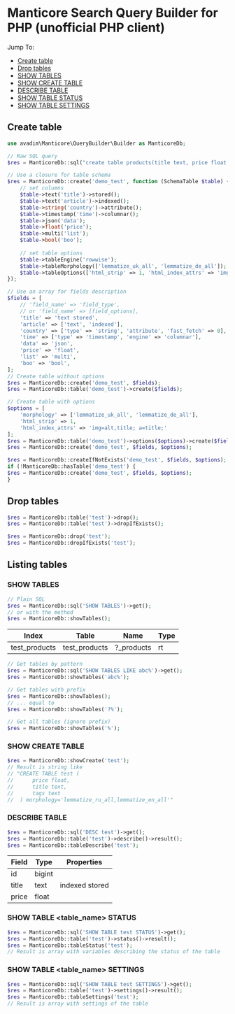 # Manticore Search Query Builder for PHP (unofficial PHP client)

Jump To:
* [Create table](#create-table)
* [Drop tables](#drop-tables)
* [SHOW TABLES](#show-tables)
* [SHOW CREATE TABLE](#show-create-table)
* [DESCRIBE TABLE](#describe-table)
* [SHOW TABLE STATUS](#show-table-table_name-status)
* [SHOW TABLE SETTINGS](#show-table-table_name-settings)

## Create table

```php
use avadim\Manticore\QueryBuilder\Builder as ManticoreDb;

// Raw SQL query
$res = ManticoreDb::sql("create table products(title text, price float engine='columnar') engine='rowwise'")->exec();

// Use a closure for table schema
$res = ManticoreDb::create('demo_test', function (SchemaTable $table) {
    // set columns
    $table->text('title')->stored();
    $table->text('article')->indexed();
    $table->string('country')->attribute();
    $table->timestamp('time')->columnar();
    $table->json('data');
    $table->float('price');
    $table->multi('list');
    $table->bool('boo');
    
    // set table options
    $table->tableEngine('rowwise');
    $table->tableMorphology(['lemmatize_uk_all', 'lemmatize_de_all']);
    $table->tableOptions(['html_strip' => 1, 'html_index_attrs' => 'img=alt,title; a=title;']);
});

// Use an array for fields description
$fields = [
    // 'field_name' => 'field_type',
    // or 'field_name' => [field_options],
    'title' => 'text stored',
    'article' => ['text', 'indexed'],
    'country' => ['type' => 'string', 'attribute', 'fast_fetch' => 0],
    'time' => ['type' => 'timestamp', 'engine' => 'columnar'],
    'data' => 'json',
    'price' => 'float',
    'list' => 'multi',
    'boo' => 'bool',
];
// Create table without options
$res = ManticoreDb::create('demo_test', $fields);
$res = ManticoreDb::table('demo_test')->create($fields);

// Create table with options
$options = [
    'morphology' => ['lemmatize_uk_all', 'lemmatize_de_all'],
    'html_strip' => 1, 
    'html_index_attrs' => 'img=alt,title; a=title;'
];
$res = ManticoreDb::table('demo_test')->options($options)->create($fields);
$res = ManticoreDb::create('demo_test', $fields, $options);

$res = ManticoreDb::createIfNotExists('demo_test', $fields, $options);
if (!ManticoreDb::hasTable('demo_test') {
$res = ManticoreDb::create('demo_test', $fields, $options);
}
```

## Drop tables

```php
$res = ManticoreDb::table('test')->drop();
$res = ManticoreDb::table('test')->dropIfExists();

$res = ManticoreDb::drop('test');
$res = ManticoreDb::dropIfExists('test');
```

## Listing tables

### SHOW TABLES

```php
// Plain SQL
$res = ManticoreDb::sql('SHOW TABLES')->get();
// or with the method
$res = ManticoreDb::showTables();
```
| Index         | Table         | Name        | Type |
|---------------|---------------|-------------|------|
| test_products | test_products |  ?_products | rt   |


```php
// Get tables by pattern
$res = ManticoreDb::sql('SHOW TABLES LIKE abc%')->get();
$res = ManticoreDb::showTables('abc%');

// Get tables with prefix
$res = ManticoreDb::showTables();
// ... equal to
$res = ManticoreDb::showTables('?%');

// Get all tables (ignore prefix)
$res = ManticoreDb::showTables('%');
```

### SHOW CREATE TABLE

```php
$res = ManticoreDb::showCreate('test');
// Result is string like
// "CREATE TABLE test (
//      price float,
//      title text,
//      tags text
//  ) morphology='lemmatize_ru_all,lemmatize_en_all'"
```

### DESCRIBE TABLE

```php
$res = ManticoreDb::sql('DESC test')->get();
$res = ManticoreDb::table('test')->describe()->result();
$res = ManticoreDb::tableDescribe('test');
```
| Field   | Type     | Properties     |
|---------|----------|----------------|
| id      | bigint   |                |
| title   | text     | indexed stored |
| price   | float    |                |

### SHOW TABLE <table_name> STATUS

```php
$res = ManticoreDb::sql('SHOW TABLE test STATUS')->get();
$res = ManticoreDb::table('test')->status()->result();
$res = ManticoreDb::tableStatus('test');
// Result is array with variables describing the status of the table 
```

### SHOW TABLE <table_name> SETTINGS

```php
$res = ManticoreDb::sql('SHOW TABLE test SETTINGS')->get();
$res = ManticoreDb::table('test')->settings()->result();
$res = ManticoreDb::tableSettings('test');
// Result is array with settings of the table 
```
